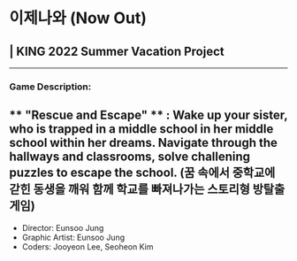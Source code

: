# 이제나와 (Now Out) 
## | KING 2022 Summer Vacation Project
--------------------
### Game Description:
** "Rescue and Escape" **
: Wake up your sister, who is trapped in a middle school in her middle school within her dreams. Navigate through the hallways and classrooms, solve challening puzzles to escape the school. (꿈 속에서 중학교에 갇힌 동생을 깨워 함께 학교를 빠져나가는 스토리형 방탈출 게임)
-------
* Director: Eunsoo Jung
* Graphic Artist: Eunsoo Jung
* Coders: Jooyeon Lee, Seoheon Kim
